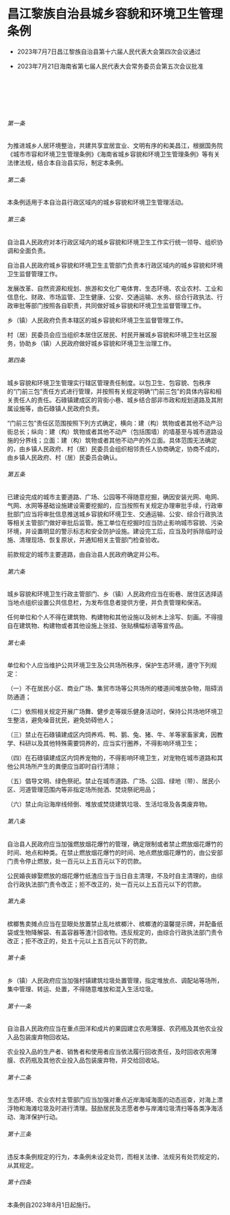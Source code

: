 # 昌江黎族自治县城乡容貌和环境卫生管理条例

- 2023年7月7日昌江黎族自治县第十六届人民代表大会第四次会议通过

- 2023年7月21日海南省第七届人民代表大会常务委员会第五次会议批准

<!-- INFO END -->

​

​

​

###### 第一条

为推进城乡人居环境整治，共建共享宜居宜业、文明有序的和美昌江，根据国务院《城市市容和环境卫生管理条例》《海南省城乡容貌和环境卫生管理条例》等有关法律法规，结合本自治县实际，制定本条例。

###### 第二条

本条例适用于本自治县行政区域内的城乡容貌和环境卫生管理活动。

###### 第三条

自治县人民政府对本行政区域内的城乡容貌和环境卫生工作实行统一领导、组织协调和全面负责。

自治县人民政府城乡容貌和环境卫生主管部门负责本行政区域内的城乡容貌和环境卫生监督管理工作。

发展改革、自然资源和规划、旅游和文化广电体育、生态环境、农业农村、工业和信息化、财政、市场监管、卫生健康、公安、交通运输、水务、综合行政执法、行政审批等部门按照各自职责，共同做好城乡容貌和环境卫生监督管理工作。

乡（镇）人民政府负责本辖区的城乡容貌和环境卫生监督管理工作。

村（居）民委员会应当组织本居住区居民、村民开展城乡容貌和环境卫生社区服务，协助乡（镇）人民政府做好城乡容貌和环境卫生治理工作。

###### 第四条

城乡容貌和环境卫生管理实行辖区管理责任制度。以包卫生、包容貌、包秩序的“门前三包”责任方式进行管理，并按照有关规定明确“门前三包”的具体内容和相关责任人的责任。石碌镇建成区的背街小巷、城乡结合部非市政和规划道路及其附属设施等，由石碌镇人民政府负责。

“门前三包”责任区范围按照下列方式确定，横向：建（构）筑物或者其他不动产沿街总长；纵向：建（构）筑物或者其他不动产（包括围墙）的墙基至与城市道路设施的分界线；立面：建（构）筑物或者其他不动产的外立面。具体范围无法确定的，由乡镇人民政府、村（居）民委员会组织相邻责任人协商确定，协商不成的，由乡镇人民政府、村（居）民委员会确认。

###### 第五条

已建设完成的城市主要道路、广场、公园等不得随意挖掘，确因安装光网、电网、气网、水网等基础设施建设需要挖掘的，应当按照有关规定办理审批手续，行政审批部门应当将审批信息推送城乡容貌和环境卫生、交通运输、公安、综合行政执法等相关主管部门做好审批后监管。施工单位在挖掘时应当防止影响城市容貌、污染环境，并设置明显的警示标志和安全防护设施。建设完工后，应当及时拆除临时设施、清理现场、恢复原状，并通知相关主管部门检查验收。

前款规定的城市主要道路，由自治县人民政府确定并公布。

###### 第六条

城乡容貌和环境卫生行政主管部门、乡（镇）人民政府应当在街巷、居住区选择适当地点组织设置公共信息栏，为发布信息者提供方便，并负责管理和保洁。

任何单位和个人不得在建筑物、构建物和其他设施以及树木上涂写、刻画。不得擅自在建筑物、构建物或者其他设施上张挂、张贴横幅标语等宣传品。

###### 第七条

单位和个人应当维护公共环境卫生及公共场所秩序，保护生态环境，遵守下列规定：

（一）不在居民小区、商业广场、集贸市场等公共场所的楼道间堆放杂物，阻碍消防通道；

（二）依照相关规定开展广场舞、健步走等娱乐健身活动时，保持公共场地环境卫生整洁，避免噪音扰民，避免妨碍他人；

（三）禁止在石碌镇建成区内饲养鸡、鸭、鹅、兔、猪、牛、羊等家畜家禽，因教学、科研以及其他特殊需要饲养的，应当实行圈养，不得影响环境卫生；

（四）在石碌镇建成区内饲养宠物的，不得影响环境卫生，对宠物在城市道路和其他公共场所产生的粪便应当即时自行清除；

（五）倡导文明、绿色祭祀。禁止在城市道路、广场、公园、绿地（带）、居民小区、河道管理范围内等非指定场所抛洒、焚烧祭祀用品；

（六）禁止向沿海岸线倾倒、堆放或焚烧建筑垃圾、生活垃圾及各类废弃物。

###### 第八条

自治县人民政府应当加强燃放烟花爆竹的管理，确定限制或者禁止燃放烟花爆竹的时间、地点和种类。在禁止燃放烟花爆竹的时间、地点燃放烟花爆竹的，由公安部门责令停止燃放，处一百元以上五百元以下的罚款。

公民婚丧嫁娶燃放的烟花爆竹纸渣应当于当日自主清理，不及时自主清理的，由综合行政执法部门责令改正；拒不改正的，处一百元以上五百元以下的罚款。

###### 第九条

槟榔售卖摊点应当在显眼处放置禁止乱吐槟榔汁、槟榔渣的温馨提示牌，并配备纸袋或生物降解袋、有盖容器等渣汁回收物。违反规定的，由综合行政执法部门责令改正；拒不改正的，处五十元以上五百元以下的罚款。

###### 第十条

乡（镇）人民政府应当加强村镇建筑垃圾处置管理，指定堆放点、调配站等场所，集中管理、转运、处置，不得随意堆放和混入生活垃圾。

###### 第十一条

自治县人民政府应当在重点田洋和成片的果园建立农用薄膜、农药瓶及其他农业投入品包装废弃物回收站。

农业投入品的生产者、销售者和使用者应当依法履行回收责任，及时回收农用薄膜、农药瓶及其他农业投入品包装废弃物，并交给回收站。

###### 第十二条

生态环境、农业农村主管部门应当加强对重点近岸海域海面的动态巡查，对海上漂浮物和海滩垃圾及时进行清理。鼓励居民及志愿者参与岸滩垃圾清扫等各类净海活动、海洋保护行动。

###### 第十三条

违反本条例规定的行为，本条例未设定处罚，而相关法律、法规另有处罚规定的，从其规定。

###### 第十四条

本条例自2023年8月1日起施行。
